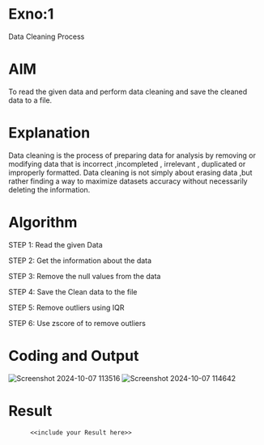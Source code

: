 # Exno:1
Data Cleaning Process

# AIM
To read the given data and perform data cleaning and save the cleaned data to a file.

# Explanation
Data cleaning is the process of preparing data for analysis by removing or modifying data that is incorrect ,incompleted , irrelevant , duplicated or improperly formatted. Data cleaning is not simply about erasing data ,but rather finding a way to maximize datasets accuracy without necessarily deleting the information.

# Algorithm
STEP 1: Read the given Data

STEP 2: Get the information about the data

STEP 3: Remove the null values from the data

STEP 4: Save the Clean data to the file

STEP 5: Remove outliers using IQR

STEP 6: Use zscore of to remove outliers

# Coding and Output
           

            
![Screenshot 2024-10-07 113516](https://github.com/user-attachments/assets/d945f2da-b7cb-4a67-bb7a-a6197fbaeb3d)
![Screenshot 2024-10-07 114642](https://github.com/user-attachments/assets/cf29828e-5ccc-4537-adc4-bb45f4828de1)



# Result
          <<include your Result here>>
